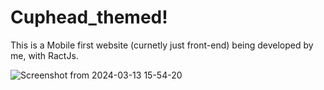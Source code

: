 # Cuphead_themed!

This is a Mobile first website (curnetly just front-end) being developed by me, with RactJs.

![Screenshot from 2024-03-13 15-54-20](https://github.com/ParsaBordbar/cuphead-theme-website/assets/124056966/d288e82a-cb3b-492e-94a7-30a79dd62307)
